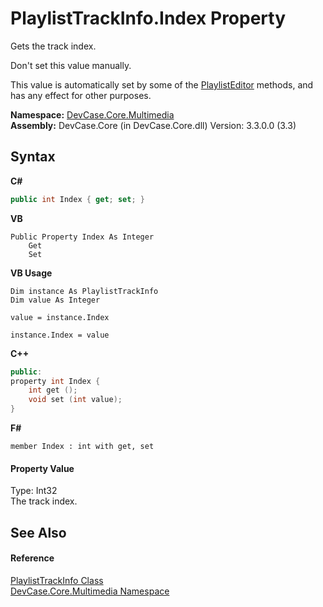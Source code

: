 # PlaylistTrackInfo.Index Property 
 

Gets the track index. 

 Don't set this value manually. 

 This value is automatically set by some of the <a href="T_DevCase_Core_Multimedia_PlaylistEditor">PlaylistEditor</a> methods, and has any effect for other purposes.

**Namespace:**&nbsp;<a href="N_DevCase_Core_Multimedia">DevCase.Core.Multimedia</a><br />**Assembly:**&nbsp;DevCase.Core (in DevCase.Core.dll) Version: 3.3.0.0 (3.3)

## Syntax

**C#**<br />
``` C#
public int Index { get; set; }
```

**VB**<br />
``` VB
Public Property Index As Integer
	Get
	Set
```

**VB Usage**<br />
``` VB Usage
Dim instance As PlaylistTrackInfo
Dim value As Integer

value = instance.Index

instance.Index = value
```

**C++**<br />
``` C++
public:
property int Index {
	int get ();
	void set (int value);
}
```

**F#**<br />
``` F#
member Index : int with get, set

```


#### Property Value
Type: Int32<br />The track index.

## See Also


#### Reference
<a href="T_DevCase_Core_Multimedia_PlaylistTrackInfo">PlaylistTrackInfo Class</a><br /><a href="N_DevCase_Core_Multimedia">DevCase.Core.Multimedia Namespace</a><br />